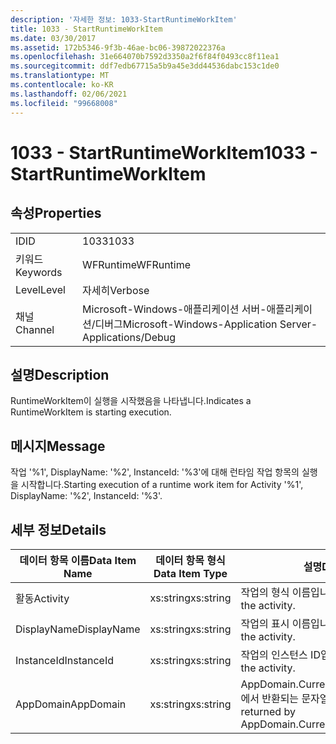 ```yaml
---
description: '자세한 정보: 1033-StartRuntimeWorkItem'
title: 1033 - StartRuntimeWorkItem
ms.date: 03/30/2017
ms.assetid: 172b5346-9f3b-46ae-bc06-39872022376a
ms.openlocfilehash: 31e664070b7592d3350a2f6f84f0493cc8f11ea1
ms.sourcegitcommit: ddf7edb67715a5b9a45e3dd44536dabc153c1de0
ms.translationtype: MT
ms.contentlocale: ko-KR
ms.lasthandoff: 02/06/2021
ms.locfileid: "99668008"
---
```

# <a name="1033---startruntimeworkitem"></a><span data-ttu-id="30bb6-103">1033 - StartRuntimeWorkItem</span><span class="sxs-lookup"><span data-stu-id="30bb6-103">1033 - StartRuntimeWorkItem</span></span>

## <a name="properties"></a><span data-ttu-id="30bb6-104">속성</span><span class="sxs-lookup"><span data-stu-id="30bb6-104">Properties</span></span>  
  
|||  
|-|-|  
|<span data-ttu-id="30bb6-105">ID</span><span class="sxs-lookup"><span data-stu-id="30bb6-105">ID</span></span>|<span data-ttu-id="30bb6-106">1033</span><span class="sxs-lookup"><span data-stu-id="30bb6-106">1033</span></span>|  
|<span data-ttu-id="30bb6-107">키워드</span><span class="sxs-lookup"><span data-stu-id="30bb6-107">Keywords</span></span>|<span data-ttu-id="30bb6-108">WFRuntime</span><span class="sxs-lookup"><span data-stu-id="30bb6-108">WFRuntime</span></span>|  
|<span data-ttu-id="30bb6-109">Level</span><span class="sxs-lookup"><span data-stu-id="30bb6-109">Level</span></span>|<span data-ttu-id="30bb6-110">자세히</span><span class="sxs-lookup"><span data-stu-id="30bb6-110">Verbose</span></span>|  
|<span data-ttu-id="30bb6-111">채널</span><span class="sxs-lookup"><span data-stu-id="30bb6-111">Channel</span></span>|<span data-ttu-id="30bb6-112">Microsoft-Windows-애플리케이션 서버-애플리케이션/디버그</span><span class="sxs-lookup"><span data-stu-id="30bb6-112">Microsoft-Windows-Application Server-Applications/Debug</span></span>|  
  
## <a name="description"></a><span data-ttu-id="30bb6-113">설명</span><span class="sxs-lookup"><span data-stu-id="30bb6-113">Description</span></span>  

 <span data-ttu-id="30bb6-114">RuntimeWorkItem이 실행을 시작했음을 나타냅니다.</span><span class="sxs-lookup"><span data-stu-id="30bb6-114">Indicates a RuntimeWorkItem is starting execution.</span></span>  
  
## <a name="message"></a><span data-ttu-id="30bb6-115">메시지</span><span class="sxs-lookup"><span data-stu-id="30bb6-115">Message</span></span>  

 <span data-ttu-id="30bb6-116">작업 '%1', DisplayName: '%2', InstanceId: '%3'에 대해 런타임 작업 항목의 실행을 시작합니다.</span><span class="sxs-lookup"><span data-stu-id="30bb6-116">Starting execution of a runtime work item for Activity '%1', DisplayName: '%2', InstanceId: '%3'.</span></span>  
  
## <a name="details"></a><span data-ttu-id="30bb6-117">세부 정보</span><span class="sxs-lookup"><span data-stu-id="30bb6-117">Details</span></span>  
  
|<span data-ttu-id="30bb6-118">데이터 항목 이름</span><span class="sxs-lookup"><span data-stu-id="30bb6-118">Data Item Name</span></span>|<span data-ttu-id="30bb6-119">데이터 항목 형식</span><span class="sxs-lookup"><span data-stu-id="30bb6-119">Data Item Type</span></span>|<span data-ttu-id="30bb6-120">설명</span><span class="sxs-lookup"><span data-stu-id="30bb6-120">Description</span></span>|  
|--------------------|--------------------|-----------------|  
|<span data-ttu-id="30bb6-121">활동</span><span class="sxs-lookup"><span data-stu-id="30bb6-121">Activity</span></span>|<span data-ttu-id="30bb6-122">xs:string</span><span class="sxs-lookup"><span data-stu-id="30bb6-122">xs:string</span></span>|<span data-ttu-id="30bb6-123">작업의 형식 이름입니다.</span><span class="sxs-lookup"><span data-stu-id="30bb6-123">The type name of the activity.</span></span>|  
|<span data-ttu-id="30bb6-124">DisplayName</span><span class="sxs-lookup"><span data-stu-id="30bb6-124">DisplayName</span></span>|<span data-ttu-id="30bb6-125">xs:string</span><span class="sxs-lookup"><span data-stu-id="30bb6-125">xs:string</span></span>|<span data-ttu-id="30bb6-126">작업의 표시 이름입니다.</span><span class="sxs-lookup"><span data-stu-id="30bb6-126">The display name of the activity.</span></span>|  
|<span data-ttu-id="30bb6-127">InstanceId</span><span class="sxs-lookup"><span data-stu-id="30bb6-127">InstanceId</span></span>|<span data-ttu-id="30bb6-128">xs:string</span><span class="sxs-lookup"><span data-stu-id="30bb6-128">xs:string</span></span>|<span data-ttu-id="30bb6-129">작업의 인스턴스 ID입니다.</span><span class="sxs-lookup"><span data-stu-id="30bb6-129">The instance id of the activity.</span></span>|  
|<span data-ttu-id="30bb6-130">AppDomain</span><span class="sxs-lookup"><span data-stu-id="30bb6-130">AppDomain</span></span>|<span data-ttu-id="30bb6-131">xs:string</span><span class="sxs-lookup"><span data-stu-id="30bb6-131">xs:string</span></span>|<span data-ttu-id="30bb6-132">AppDomain.CurrentDomain.FriendlyName에서 반환되는 문자열입니다.</span><span class="sxs-lookup"><span data-stu-id="30bb6-132">The string returned by AppDomain.CurrentDomain.FriendlyName.</span></span>|
